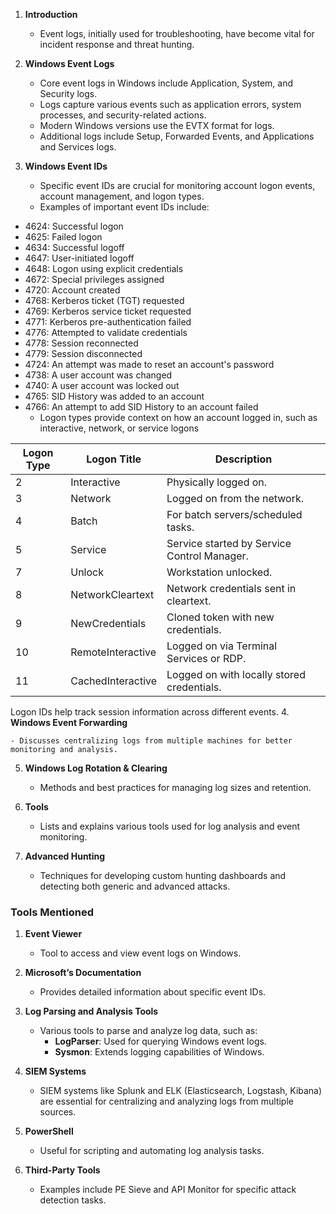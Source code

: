 
1. **Introduction**
    
    - Event logs, initially used for troubleshooting, have become vital for incident response and threat hunting.
2. **Windows Event Logs** 
    
    - Core event logs in Windows include Application, System, and Security logs.
    - Logs capture various events such as application errors, system processes, and security-related actions.
    - Modern Windows versions use the EVTX format for logs.
    - Additional logs include Setup, Forwarded Events, and Applications and Services logs.
3. **Windows Event IDs**
    
    - Specific event IDs are crucial for monitoring account logon events, account management, and logon types.
    - Examples of important event IDs include:
      
- 4624: Successful logon    
- 4625: Failed logon
- 4634: Successful logoff
- 4647: User-initiated logoff
- 4648: Logon using explicit credentials
- 4672: Special privileges assigned
- 4720: Account created
- 4768: Kerberos ticket (TGT) requested
- 4769: Kerberos service ticket requested
- 4771: Kerberos pre-authentication failed
- 4776: Attempted to validate credentials
- 4778: Session reconnected
- 4779: Session disconnected
- 4724: An attempt was made to reset an account's password
- 4738: A user account was changed
- 4740: A user account was locked out
- 4765: SID History was added to an account
- 4766: An attempt to add SID History to an account failed
    - Logon types provide context on how an account logged in, such as interactive, network, or service logons
	 
|Logon Type|Logon Title|Description|
|---|---|---|
|2|Interactive|Physically logged on.|
|3|Network|Logged on from the network.|
|4|Batch|For batch servers/scheduled tasks.|
|5|Service|Service started by Service Control Manager.|
|7|Unlock|Workstation unlocked.|
|8|NetworkCleartext|Network credentials sent in cleartext.|
|9|NewCredentials|Cloned token with new credentials.|
|10|RemoteInteractive|Logged on via Terminal Services or RDP.|
|11|CachedInteractive|Logged on with locally stored credentials.|

Logon IDs help track session information across different events.
4. **Windows Event Forwarding**
    
    - Discusses centralizing logs from multiple machines for better monitoring and analysis.
5. **Windows Log Rotation & Clearing**
    
    - Methods and best practices for managing log sizes and retention.
6. **Tools**
    
    - Lists and explains various tools used for log analysis and event monitoring.
7. **Advanced Hunting**
    
    - Techniques for developing custom hunting dashboards and detecting both generic and advanced attacks.

### Tools Mentioned

1. **Event Viewer**
    
    - Tool to access and view event logs on Windows.
2. **Microsoft’s Documentation**
    
    - Provides detailed information about specific event IDs.
3. **Log Parsing and Analysis Tools**
    
    - Various tools to parse and analyze log data, such as:
        - **LogParser**: Used for querying Windows event logs.
        - **Sysmon**: Extends logging capabilities of Windows.
4. **SIEM Systems**
    
    - SIEM systems like Splunk and ELK (Elasticsearch, Logstash, Kibana) are essential for centralizing and analyzing logs from multiple sources.
5. **PowerShell**
    
    - Useful for scripting and automating log analysis tasks.
6. **Third-Party Tools**
    
    - Examples include PE Sieve and API Monitor for specific attack detection tasks.

